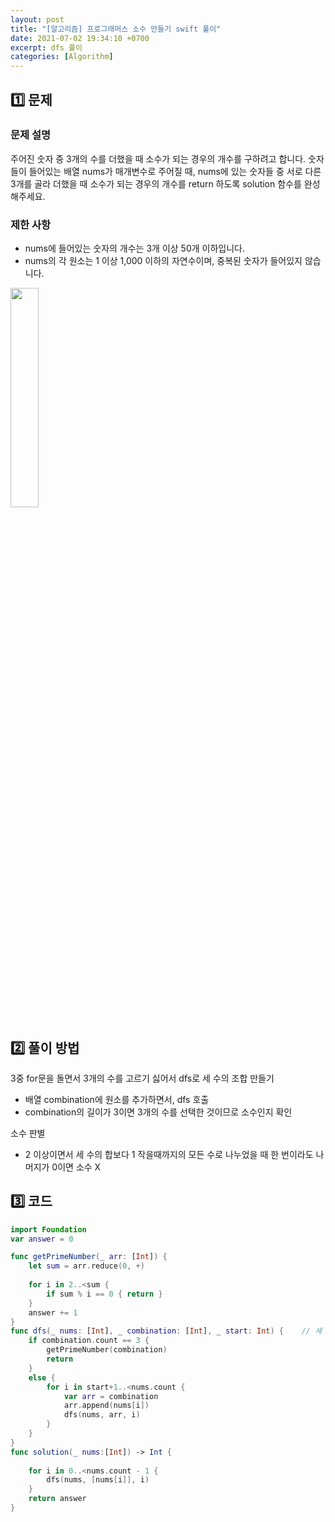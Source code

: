 ```yaml
---
layout: post
title: "[알고리즘] 프로그래머스 소수 만들기 swift 풀이"
date: 2021-07-02 19:34:10 +0700
excerpt: dfs 풀이
categories: [Algorithm]
---
```


## 1️⃣ 문제

### 문제 설명

주어진 숫자 중 3개의 수를 더했을 때 소수가 되는 경우의 개수를 구하려고 합니다. 숫자들이 들어있는 배열 nums가 매개변수로 주어질 때, nums에 있는 숫자들 중 서로 다른 3개를 골라 더했을 때 소수가 되는 경우의 개수를 return 하도록 solution 함수를 완성해주세요.

### 제한 사항

- nums에 들어있는 숫자의 개수는 3개 이상 50개 이하입니다.
- nums의 각 원소는 1 이상 1,000 이하의 자연수이며, 중복된 숫자가 들어있지 않습니다.

<img src="https://user-images.githubusercontent.com/47033052/124261795-2e9e2880-db6c-11eb-82b6-7b53eb8eef92.png" width="30%"/>

## 2️⃣ 풀이 방법

3중 for문을 돌면서 3개의 수를 고르기 싫어서 dfs로 세 수의 조합 만들기

- 배열 combination에 원소를 추가하면서, dfs 호출
- combination의 길이가 3이면 3개의 수를 선택한 것이므로 소수인지 확인

소수 판별

- 2 이상이면서 세 수의 합보다 1 작을때까지의 모든 수로 나누었을 때 한 번이라도 나머지가 0이면 소수 X

## 3️⃣ 코드

``` swift
import Foundation
var answer = 0

func getPrimeNumber(_ arr: [Int]) {
    let sum = arr.reduce(0, +)
    
    for i in 2..<sum {
        if sum % i == 0 { return }
    }
    answer += 1
}
func dfs(_ nums: [Int], _ combination: [Int], _ start: Int) {    // 세 숫자 조합 선택하여 dfs
    if combination.count == 3 { 
        getPrimeNumber(combination)
        return
    }
    else {
        for i in start+1..<nums.count {
            var arr = combination
            arr.append(nums[i])
            dfs(nums, arr, i)
        }
    }
}
func solution(_ nums:[Int]) -> Int {
    
    for i in 0..<nums.count - 1 {
        dfs(nums, [nums[i]], i)
    }
    return answer
}
```
